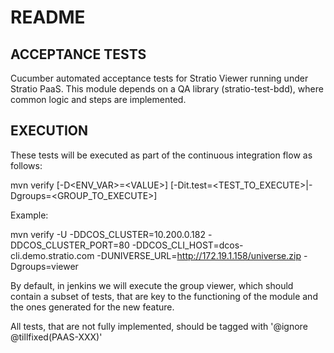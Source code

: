 # README

## ACCEPTANCE TESTS

Cucumber automated acceptance tests for Stratio Viewer running under Stratio PaaS.
This module depends on a QA library (stratio-test-bdd), where common logic and steps are implemented.

## EXECUTION

These tests will be executed as part of the continuous integration flow as follows:

mvn verify [-D\<ENV_VAR>=\<VALUE>] [-Dit.test=\<TEST_TO_EXECUTE>|-Dgroups=\<GROUP_TO_EXECUTE>]

Example:

mvn verify -U -DDCOS_CLUSTER=10.200.0.182 -DDCOS_CLUSTER_PORT=80 -DDCOS_CLI_HOST=dcos-cli.demo.stratio.com -DUNIVERSE_URL=http://172.19.1.158/universe.zip -Dgroups=viewer

By default, in jenkins we will execute the group viewer, which should contain a subset of tests, that are key to the functioning of the module and the ones generated for the new feature.

All tests, that are not fully implemented, should be tagged with '@ignore @tillfixed(PAAS-XXX)'